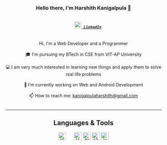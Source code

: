 <!--
### Hi there 👋

**Harshith2002/Harshith2002** is a ✨ _special_ ✨ repository because its `README.md` (this file) appears on your GitHub profile.

Here are some ideas to get you started:

- 🔭 I’m currently working on ...
- 🌱 I’m currently learning ...
- 👯 I’m looking to collaborate on ...
- 🤔 I’m looking for help with ...
- 💬 Ask me about ...
- 📫 How to reach me: ...
- 😄 Pronouns: ...
- ⚡ Fun fact: ...
-->
<h3 align="center">Hello there, I'm Harshith Kanigalpula 👋</h3>
<h5 align="center">
  <code>
    <a href="https://www.linkedin.com/in/harshith-kanigalpula-26269818b/" title="LinkedIn Profile"><img width="22" src="https://github.com/zumrudu-anka/zumrudu-anka/blob/master/images/linkedin.svg"> LinkedIn</a>
  </code>
</h5>
<p align="center">
  Hi, I'm a Web Developer and a Programmer
  <br>
  <br>
  🎓 I'm pursuing my BTech in CSE from VIT-AP University 
  <br>
  <br>
  💻 I am very much interested in learning new things and apply them to solve real life problems
  <br>
  <br>
  🔬 I’m currently working on Web and Android Development
  <br>
  <br>
  📫 How to reach me: <a href="mailto: kanigalpulaharshith@gmail.com">kanigalpulaharshith@gmail.com</a>
  <br>
  <br> 
</p>
<hr>
<h2 align="center">Languages & Tools </h2>
<p align="center">
  <code><img title="HTML5" height="25" src="https://github.com/zumrudu-anka/zumrudu-anka/blob/master/images/html5.svg">   </code>
  <code><img title="CSS" height="25" src="https://github.com/zumrudu-anka/zumrudu-anka/blob/master/images/css.svg"></code>
  <code><img title="PHP" height="25" src="https://www.php.net/images/logos/new-php-logo.svg"></code>
  <code><img title="SQL" height="25" src="https://www.freepnglogos.com/uploads/logo-mysql-png/logo-mysql-five-advantages-disadvantages-mysql-4.png"></code>
  <code><img title="Java" height="25" src="https://1000logos.net/wp-content/uploads/2020/09/Java-Logo.png"></code>
</p>
